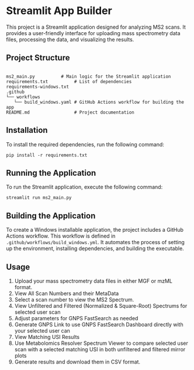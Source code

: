 # Streamlit App Builder

This project is a Streamlit application designed for analyzing MS2 scans. It provides a user-friendly interface for uploading mass spectrometry data files, processing the data, and visualizing the results.

## Project Structure

```

ms2_main.py          # Main logic for the Streamlit application
requirements.txt          # List of dependencies
requirements-windows.txt
.github
└── workflows
   └── build_windows.yaml # GitHub Actions workflow for building the app
README.md                 # Project documentation
```

## Installation

To install the required dependencies, run the following command:

```
pip install -r requirements.txt
```

## Running the Application

To run the Streamlit application, execute the following command:

```
streamlit run ms2_main.py
```

## Building the Application

To create a Windows installable application, the project includes a GitHub Actions workflow. This workflow is defined in `.github/workflows/build_windows.yml`. It automates the process of setting up the environment, installing dependencies, and building the executable.

## Usage

1. Upload your mass spectrometry data files in either MGF or mzML format.
2. View All Scan Numbers and their MetaData
3. Select a scan number to view the MS2 Spectrum.
4. View Unfiltered and Filtered (Normalized & Square-Root) Spectrums for selected user scan
5. Adjust parameters for GNPS FastSearch as needed
6. Generate GNPS Link to use GNPS FastSearch Dashboard directly with your selected user can
7. View Matching USI Results 
8. Use Metabolomics Resolver Spectrum Viewer to compare selected user scan with a selected matching USI in both unfiltered and filtered mirror plots
8. Generate results and download them in CSV format.


